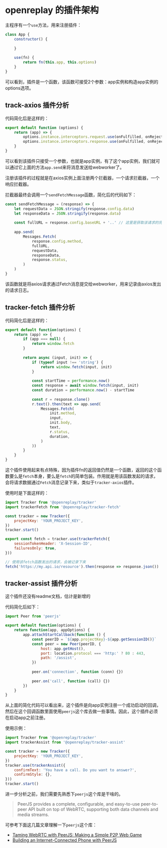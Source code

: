 # openreplay 的插件架构

主程序有一个`use`方法，用来注册插件：
```js
class App {
    constructor() {
        
    }
    
    use(fn) {
        return fn(this.app, this.options)
    }
}
```

可以看到，插件是一个函数，该函数可接受2个参数：app实例和构造app实例的options选项。

## track-axios 插件分析
代码简化后是这样的：
```js
export default function (options) {
    return (app) => {
        options.instance.interceptors.request.use(onFulfilled, onRejected)
        options.instance.interceptors.response.use(onFulfilled, onRejected)
    }
}
```

可以看到该插件只接受一个参数，也就是app实例，有了这个app实例，我们就可以通过它上面的方法`app.send`来将消息发送给webworker了。

注册该插件的过程就是在axios实例上面注册两个拦截器，一个请求拦截器，一个响应拦截器。

拦截器最终会调用一个`sendFetchMessage`函数，简化后的代码如下：
```js
const sendFetchMessage = (response) => {
    let requestData = JSON.stringify(response.config.data)
    let responseData = JSON.stringify(response.data)
    
    const fullURL = response.config.baseURL + '..' // 这里是获取该请求的完整url
    
    app.send(
        Messages.Fetch(
            response.config.method,
            fullURL,
            requestData,
            responseData,
            response.status,
        )
    )
}
```
该函数就是将axios请求通过Fetch消息提交给webworker，用来记录由axios发出的请求日志。


## tracker-fetch 插件分析
代码简化后是这样的：
```js
export default function(options) {
    return (app) => {
        if (app === null) {
            return window.fetch
        }
        
        return async (input, init) => {
            if (typeof input !== 'string') {
                return window.fetch(input, init)
            }
            
            const startTime = performance.now()
            const response = await window.fetch(input, init)
            const duration = performance.now() - startTime
            
            const r = response.clone()
            r.text().then(text => app.send(
                Messages.Fetch(
                    init.method,
                    input,
                    init.body,
                    text,
                    r.status,
                    duration,
                )
            ))
        }
    }
}
```
这个插件使用起来有点特殊，因为插件fn的返回值仍然是一个函数，返回的这个函数要么是`fetch`本身，要么是`fetch`的简单包装。作用就是用该函数发起的请求，会将请求数据通过`Fetch`消息记录下来，类似于`tracker-axios`插件。

使用时是下面这样的：
```js
import Tracker from '@openreplay/tracker'
import trackerFetch from '@openreplay/tracker-fetch'

const tracker = new Tracker({
    projectKey: 'YOUR_PROJECT_KEY',
})
tracker.start()

export const fetch = tracker.use(trackerFetch({
    sessionTokenHeader: 'X-Session-ID',
    failuresOnly: true,
}))

// 使用该fetch函数发出的请求，会被记录下来
fetch('https://my.api.io/resource').then(response => response.json())
```


## tracker-assist 插件分析

这个插件还没有readme文档，估计是新增的

代码简化后如下：
```js
import Peer from 'peerjs'

export default function(options) {
    return function(app, appOptions) {
        app.attachStartCallback(function () {
            const peerID = `${app.projectKey}-${app.getSessionID()}`
            const peer = new Peer(peerID, {
                host: app.getHost(),
                port: location.protocol === 'http:' ? 80 : 443,
                path: '/assist',
            })
            
            peer.on('connection', function (conn) {})
            
            peer.on('call', function (call) {})
        })
    }
}
```

从上面的简化代码可以看出来，这个插件是向app实例注册一个成功启动的回调，然后在这个回调函数里面使用`peerjs`这个库去做一些事情。因此，这个插件必须在启动app之前注册。

使用示例：
```js
import Tracker from '@openreplay/tracker'
import trackerAssist from '@openreplay/tracker-assist'

const tracker = new Tracker({
    projectKey: 'YOUR_PROJECT_KEY',
})
tracker.use(trackerAssist({
    confirmText: 'You have a call. Do you want to answer?',
    confirmStyle: {},
}))
tracker.start()
```

进一步分析之前，我们需要先熟悉下`peerjs`这个库是干啥的。

> PeerJS provides a complete, configurable, and easy-to-use peer-to-peer API built on top of WebRTC, supporting both data channels and media streams.

可参考下面这几篇文章理解一下`peerjs`这个库：
- [Taming WebRTC with PeerJS: Making a Simple P2P Web Game](https://www.toptal.com/webrtc/taming-webrtc-with-peerjs)
- [Building an Internet-Connected Phone with PeerJS](https://developer.mozilla.org/en-US/docs/Web/API/WebRTC_API/Build_a_phone_with_peerjs)
